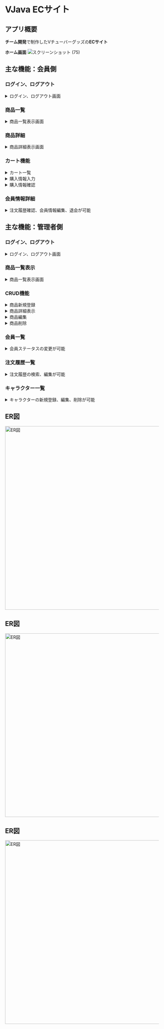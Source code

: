 # VJava ECサイト
## アプリ概要
**チーム開発**で制作したVチューバーグッズの**ECサイト** 

**ホーム画面**
![スクリーンショット (75)](https://github.com/user-attachments/assets/2017644c-a3f2-4cd0-aed9-8befe9d2485b)

## 主な機能：会員側
  ### ログイン、ログアウト
  <details><summary>ログイン、ログアウト画面</summary>
    
  #### 管理者のログイン、ログアウトが可能
![スクリーンショット (72)](https://github.com/user-attachments/assets/d6889f83-f224-488f-92b0-2a6cc72033bd)

  ---
![スクリーンショット (76)](https://github.com/user-attachments/assets/20824328-84c8-4097-94ab-d83b61293ba9)
 </details>
  
  ### 商品一覧
  <details><summary>商品一覧表示画面</summary>

  #### 一覧にて登録されている商品一覧を確認可能
 ![postList](https://github.com/user-attachments/assets/cd982fc5-990b-4a2c-a83f-301c1159faca)
  </details>

  ### 商品詳細 
  <details><summary>商品詳細表示画面</summary>

  #### 一覧にて登録されている商品詳細を確認可能
  ![スクリーンショット (78)](https://github.com/user-attachments/assets/d3f55ab1-65a3-4ebc-b491-2619356a4167)
  </details>
  
  ### カート機能
  <details><summary>カート一覧</summary>

  #### カートの中の商品を確認することが可能
  ![スクリーンショット (79)](https://github.com/user-attachments/assets/be41e909-3d54-47c3-80a6-b501f243e5d0)
  </details>
  
  <details><summary>購入情報入力</summary>

  #### 購入情報を入力することが可能
  - 購入情報入力ページ
  ![スクリーンショット (80)](https://github.com/user-attachments/assets/2650913e-cdf2-4089-be33-da8c6069db47)
  </details>

<details><summary>購入情報確認</summary>

  #### 購入情報を確認、購入することが可能
  - 購入情報確認ページ
  ![スクリーンショット (81)](https://github.com/user-attachments/assets/2b884660-7931-4ba5-ae8d-356e93f824a4)
  </details>

  ### 会員情報詳細 
  <details><summary>注文履歴確認、会員情報編集、退会が可能</summary>  
    
  ![スクリーンショット (83)](https://github.com/user-attachments/assets/c0f1e10a-4e1f-47df-884e-338425a06307)

  ---  
  ![スクリーンショット (84)](https://github.com/user-attachments/assets/322709b9-f94f-4374-9ec9-29cc0e1f033d)

  ---
  ![スクリーンショット (85)](https://github.com/user-attachments/assets/f1479590-9c94-452e-93ce-334a15c892c6)
  </details>


## 主な機能：管理者側
  ### ログイン、ログアウト
  <details><summary>ログイン、ログアウト画面</summary>

  #### 管理者のログイン、ログアウトが可能
  ![image](https://github.com/user-attachments/assets/aeb3d5cd-3960-43af-a7ae-058a520adeaf)

  ---
  ![image](https://github.com/user-attachments/assets/b21babf5-eca3-4aaf-8382-454c7c431005)
 </details>
  
  ### 商品一覧表示
  <details><summary>商品一覧表示画面</summary>

  #### 一覧にて登録されている商品一覧を確認可能
 ![postList](https://github.com/user-attachments/assets/cd982fc5-990b-4a2c-a83f-301c1159faca)
  </details>

  ### CRUD機能
  <details><summary>商品新規登録</summary>

  #### 商品を新規登録することが可能
  ![postCreate](https://github.com/user-attachments/assets/3496b3a0-2dec-4bf1-a66c-4cc46d037768)
  </details>
  
  <details><summary>商品詳細表示</summary>

  #### 商品の詳細を確認することが可能
  - 商品の詳細ページ
  ![スクリーンショット (42)](https://github.com/user-attachments/assets/27abf072-ec75-4ba5-9e04-bd7758e7cde9)
  </details>
  
  <details><summary>商品編集</summary>
    
  #### 商品を編集することが可能
  - 商品の編集ページ
  ![スクリーンショット (43)](https://github.com/user-attachments/assets/140754a8-0bde-46d2-9c40-d3b3ce72e5bc)
  </details>
  
  <details><summary>商品削除</summary>
    
  #### 商品を削除することが可能  　
 ![スクリーンショット (46)](https://github.com/user-attachments/assets/94c54965-c443-45b3-8713-72fd91192997)
  </details>


  ### 会員一覧  
  <details><summary>会員ステータスの変更が可能</summary>  
    
  ![スクリーンショット (49)](https://github.com/user-attachments/assets/13cf3b6e-0597-41a1-9d6a-216b2cab51ce)

  ---  
  ![スクリーンショット (50)](https://github.com/user-attachments/assets/9b1dcc69-8ae9-4b4a-928f-0fcee9f9bec8)

  ---
  ![スクリーンショット (51)](https://github.com/user-attachments/assets/dcc93071-5ffc-485f-b53f-b11cb75c2ce9)
  </details>
  
  ### 注文履歴一覧
   <details><summary>注文履歴の検索、編集が可能</summary>
     
  ![スクリーンショット (53)](https://github.com/user-attachments/assets/72a7bbb1-e367-4b9b-b83e-7bb5d3ce1da9)

  ---
  ![スクリーンショット (59)](https://github.com/user-attachments/assets/01b31053-d512-49b8-bd96-393d9f5f56a1)
  </details>

  ### キャラクター一覧
  <details><summary>キャラクターの新規登録、編集、削除が可能</summary>
    
![スクリーンショット (69)](https://github.com/user-attachments/assets/1ba29631-0d93-4936-bea2-79a20595c250)

  ---
![スクリーンショット (63)](https://github.com/user-attachments/assets/4340838b-1043-408c-b421-e2194470af48)
  </details>


## ER図
<img src="https://github.com/user-attachments/assets/0a77af8c-d2fb-4366-b997-9ff72193fd42" alt="ER図" width="600">

## ER図
<img src="https://github.com/user-attachments/assets/0a77af8c-d2fb-4366-b997-9ff72193fd42" alt="ER図" width="600">

## ER図
<img src="https://github.com/user-attachments/assets/0a77af8c-d2fb-4366-b997-9ff72193fd42" alt="ER図" width="600">


